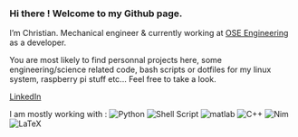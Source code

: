 ### Hi there ! Welcome to my Github page. 

I’m Christian. Mechanical engineer & currently working at [OSE Engineering](http://ose-engineering.fr/) as a developer.  

You are most likely to find personnal projects here, some engineering/science related code, bash scripts or dotfiles for my linux system, raspberry pi stuff etc... Feel free to take a look.

[LinkedIn](https://www.linkedin.com/in/christianhiricoiu27/)


I am mostly working with : 
<img alt="Python"       src="https://img.shields.io/badge/python-%2314354C.svg?style=for-the-badge&logo=python&logoColor=white"/>
<img alt="Shell Script" src="https://img.shields.io/badge/shell_script-%23121011.svg?style=for-the-badge&logo=gnu-bash&logoColor=white"/>
<img alt="matlab"       src="https://img.shields.io/badge/matlab-orange.svg?style=for-the-badge&logo=octave&logoColor=white"/>
<img alt="C++"          src="https://img.shields.io/badge/C++-%2300599C.svg?style=for-the-badge&logo=c%2B%2B&logoColor=white"/>
<img alt="Nim"          src="https://img.shields.io/badge/nim-gold.svg?style=for-the-badge&logo=nim&logoColor=black"/>
<img alt="LaTeX"        src="https://img.shields.io/badge/latex-%23008080.svg?style=for-the-badge&logo=latex&logoColor=white"/>
